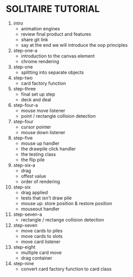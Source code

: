 # SOLITAIRE TUTORIAL

1. intro
    - animation engines
    - review final product and features
    - share git link
    - say at the end we will introduce the oop principles
1. step-one-a
    - introduction to the canvas element
    - chrome rendering 
1. step-one
    - splitting into separate objects
1. step-two
    - card factory function
1. step-three
    - final set up step
    - deck and deal
1. step-four-a
    - mouse move listener
    - point / rectangle collision detection
1. step-four
    - cursor pointer
    - mouse down listener
1. step-five
    - mouse up handler
    - the drawpile click handler
    - the testing class
    - the flip pile
1. step-six-a
    - drag
    - offest value
    - order of rendering
1. step-six
    - drag applied
    - tests that isn't draw pile
    - mouse up: store position & restore position
    - mouseout handler
1. step-seven-a
    - rectangle / rectange collision detection
1. step-seven
    - move cards to piles
    - move cards to slots
    - move card listener
1. step-eight
    - multiple card move
    - drag container
1. step-nine
    - convert card factory function to card class